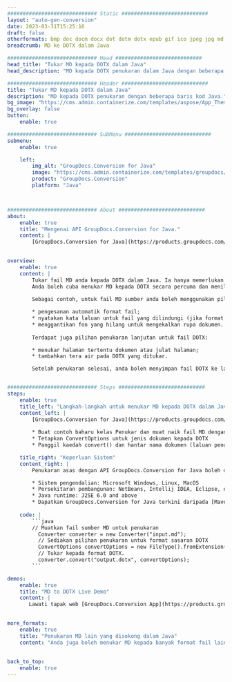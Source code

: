 ```yaml
---
############################# Static ############################
layout: "auto-gen-conversion"
date: 2023-03-31T15:25:16
draft: false
otherformats: bmp doc docm docx dot dotm dotx epub gif ico jpeg jpg md odt ott pdf png psd rtf tex tif tiff txt xps
breadcrumb: MD ke DOTX dalam Java

############################# Head ############################
head_title: "Tukar MD kepada DOTX dalam Java"
head_description: "MD kepada DOTX penukaran dalam Java dengan beberapa baris kod. Tukar lebih 160 format fail menggunakan API penukaran dokumen GroupDocs untuk Java"

############################# Header ############################
title: "Tukar MD kepada DOTX dalam Java"
description: "MD kepada DOTX penukaran dengan beberapa baris kod Java."
bg_image: "https://cms.admin.containerize.com/templates/aspose/App_Themes/V3/images/bg/header1.png"
bg_overlay: false
button:
    enable: true

############################# SubMenu ############################
submenu:
    enable: true

    left:
        img_alt: "GroupDocs.Conversion for Java"
        image: "https://cms.admin.containerize.com/templates/groupdocs/images/product-logos/90x90-noborder/groupdocs-conversion-java.png"
        product: "GroupDocs.Conversion"
        platform: "Java"



############################# About ############################
about:
    enable: true
    title: "Mengenai API GroupDocs.Conversion for Java."
    content: |
        [GroupDocs.Conversion for Java](https://products.groupdocs.com/conversion/java/) ialah API penukaran format fail lanjutan untuk menukar antara imej popular dan format dokumen seperti Microsoft Office, OpenDocument, PDF, HTML, e-mel, CAD. dan banyak lagi dengan hanya beberapa baris kod. API asli secara automatik mengesan format dokumen asal dan menawarkan banyak pilihan untuk menyesuaikan dokumen yang ditukar. Bersama-sama dengan fungsi mengekstrak maklumat daripada dokumen, ia juga menyokong caching hasil penukaran ke cakera tempatan secara lalai. Walau bagaimanapun, sebarang jenis storan cache boleh disokong dengan melaksanakan antara muka yang sesuai - Amazon S3, Dropbox, Google Drive, Windows Azure, Reddis atau mana-mana yang lain.
    

overview:
    enable: true
    content: |
        Tukar fail MD anda kepada DOTX dalam Java. Ia hanya memerlukan beberapa baris kod Java pada mana-mana platform pilihan anda, seperti Windows, Linux, macOS.
        Anda boleh cuba menukar MD kepada DOTX secara percuma dan menilai kualiti hasil penukaran. Bersama-sama dengan skrip penukaran fail mudah, anda boleh mencuba pilihan yang lebih canggih untuk memuatkan fail sumber MD dan menyimpan output DOTX. 
        
        Sebagai contoh, untuk fail MD sumber anda boleh menggunakan pilihan pemuatan berikut:

        * pengesanan automatik format fail;
        * nyatakan kata laluan untuk fail yang dilindungi (jika format fail menyokongnya);
        * menggantikan fon yang hilang untuk mengekalkan rupa dokumen.
        
        Terdapat juga pilihan penukaran lanjutan untuk fail DOTX:

        * menukar halaman tertentu dokumen atau julat halaman;
        * tambahkan tera air pada DOTX yang ditukar.

        Setelah penukaran selesai, anda boleh menyimpan fail DOTX ke laluan fail setempat anda atau ke mana-mana storan pihak ketiga seperti FTP, Amazon S3, Google Drive, Dropbox dll. Sila ambil perhatian - untuk menukar MD kepada DOTX, anda tidak perlu memasang sebarang perisian tambahan, seperti MS Office, Open Office, Adobe Acrobat Reader dsb.


############################# Steps ############################
steps:
    enable: true
    title_left: "Langkah-langkah untuk menukar MD kepada DOTX dalam Java"
    content_left: |
        [GroupDocs.Conversion for Java](https://products.groupdocs.com/conversion/java/) membenarkan pembangun menukar fail MD kepada DOTX dengan mudah dengan beberapa baris kod.
        
        * Buat contoh baharu kelas Penukar dan muat naik fail MD dengan laluan penuh
        * Tetapkan ConvertOptions untuk jenis dokumen kepada DOTX
        * Panggil kaedah convert() dan hantar nama dokumen (laluan penuh) dan format (DOTX) sebagai parameter

    title_right: "Keperluan Sistem"
    content_right: |
        Penukaran asas dengan API GroupDocs.Conversion for Java boleh dilakukan dengan hanya beberapa baris kod. API kami disokong pada semua platform dan sistem pengendalian utama. Sebelum melaksanakan kod di bawah, pastikan anda mempunyai prasyarat berikut dipasang pada sistem anda.

        * Sistem pengendalian: Microsoft Windows, Linux, MacOS
        * Persekitaran pembangunan: NetBeans, Intellij IDEA, Eclipse, etc.
        * Java runtime: J2SE 6.0 and above
        * Dapatkan GroupDocs.Conversion for Java terkini daripada [Maven](https://repository.groupdocs.com/webapp/#/artifacts/browse/tree/General/repo/com/groupdocs/groupdocs-conversion)
         
    code: |
        ```java    
        // Muatkan fail sumber MD untuk penukaran
          Converter converter = new Converter("input.md");
          // Sediakan pilihan penukaran untuk format sasaran DOTX
          ConvertOptions convertOptions = new FileType().fromExtension("dotx").getConvertOptions();
          // Tukar kepada format DOTX.
          converter.convert("output.dotx", convertOptions);
        ```

demos:
    enable: true
    title: "MD to DOTX Live Demo"
    content: |
       Lawati tapak web [GroupDocs.Conversion App](https://products.groupdocs.app/conversion/family) kami dan cuba MD kepada DOTX penukaran sekarang. Demo percuma mempunyai faedah berikut
          

more_formats:
    enable: true
    title: "Penukaran MD lain yang disokong dalam Java"
    content: "Anda juga boleh menukar MD kepada banyak format fail lain. Sila lihat senarai di bawah."
       
       
back_to_top:
    enable: true
---
```

